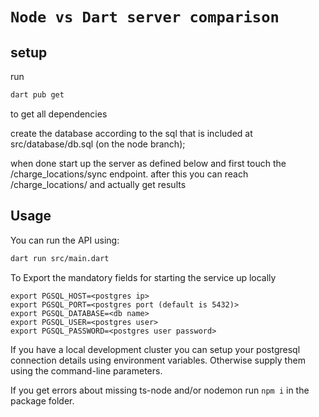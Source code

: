 # `Node vs Dart server comparison`

## setup

run 
```bash
dart pub get
```
to get all dependencies

create the database according to the sql that is included at src/database/db.sql (on the node branch);

when done start up the server as defined below and first touch the /charge_locations/sync endpoint.
after this you can reach /charge_locations/ and actually get results

## Usage

You can run the API using:

```bash
dart run src/main.dart
```

To Export the mandatory fields for starting the service up locally
```
export PGSQL_HOST=<postgres ip>
export PGSQL_PORT=<postgres port (default is 5432)>
export PGSQL_DATABASE=<db name>
export PGSQL_USER=<postgres user>
export PGSQL_PASSWORD=<postgres user password>
```

If you have a local development cluster you can setup your postgresql connection details using environment variables.
Otherwise supply them using the command-line parameters.

If you get errors about missing ts-node and/or nodemon run `npm i` in the package folder.
